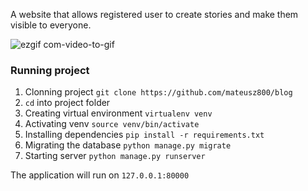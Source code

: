 
A website that allows registered user to create stories and make them visible to everyone.

![ezgif com-video-to-gif](https://user-images.githubusercontent.com/44299056/76162727-b9ba0a80-6140-11ea-9042-78149747c315.gif)

### Running project
1. Clonning project ```git clone https://github.com/mateusz800/blog```
2. ``` cd ``` into project folder
4. Creating virtual environment ```virtualenv venv```
5. Activating venv ```source venv/bin/activate```
6. Installing dependencies ``` pip install -r requirements.txt ```
3. Migrating the database ```python manage.py migrate```
4. Starting server ```python manage.py runserver```

The application will run on ```127.0.0.1:80000```
